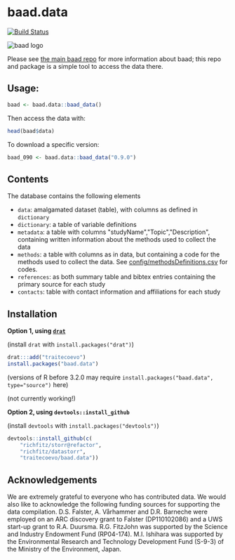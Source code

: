 # baad.data

[![Build Status](https://travis-ci.org/traitecoevo/baad.data.png?branch=master)](https://travis-ci.org/traitecoevo/baad.data)

![baad logo](https://github.com/dfalster/baad/raw/master/extra/baad.png)

Please see [the main baad repo](https://github.com/dfalster/baad) for more information about baad; this repo and package is a simple tool to access the data there.

## Usage:


```r
baad <- baad.data::baad_data()
```

Then access the data with:

```r
head(baad$data)
```

To download a specific version:

```r
baad_090 <- baad.data::baad_data("0.9.0")
```

## Contents

The database contains the following elements

- `data`: amalgamated dataset (table), with columns as defined in `dictionary`
- `dictionary`: a table of variable definitions
- `metadata`: a table with columns "studyName","Topic","Description", containing written information about the methods used to collect the data
- `methods`: a table with columns as in data, but containing a code for the methods used to collect the data. See [config/methodsDefinitions.csv](config/methodsDefinitions.csv) for codes.
- `references`: as both summary table and bibtex entries containing the primary source for each study
- `contacts`: table with contact information and affiliations for each study

## Installation

**Option 1, using [`drat`](https://github.com/eddelbuettel/drat)**

(install `drat` with `install.packages("drat")`)

```r
drat:::add("traitecoevo")
install.packages("baad.data")
```

(versions of R before 3.2.0 may require `install.packages("baad.data", type="source")` here)

(not currently working!)

**Option 2, using `devtools::install_github`**

(install `devtools` with `install.packages("devtools")`)

```r
devtools::install_github(c(
    "richfitz/storr@refactor",
    "richfitz/datastorr",
    "traitecoevo/baad.data"))
```

## Acknowledgements

We are extremely grateful to everyone who has contributed data. We would also like to acknowledge the following funding sources for supporting the data compilation. D.S. Falster, A. Vårhammer and D.R. Barneche were employed on an ARC discovery grant to Falster (DP110102086) and a UWS start-up grant to R.A. Duursma. R.G. FitzJohn was supported by the Science and Industry Endowment Fund (RP04-174). M.I. Ishihara was supported by the Environmental Research and Technology Development Fund (S-9-3) of the Ministry of the Environment, Japan.

